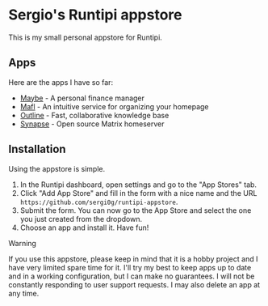 # Sergio's Runtipi appstore

This is my small personal appstore for Runtipi.

## Apps

Here are the apps I have so far:
- [Maybe](https://github.com/maybe-finance/maybe) - A personal finance manager
- [Mafl](https://github.com/hywax/mafl) - An intuitive service for organizing your homepage
- [Outline](https://github.com/outline/outline) - Fast, collaborative knowledge base
- [Synapse](https://github.com/element-hq/synapse) - Open source Matrix homeserver

## Installation

Using the appstore is simple.

1. In the Runtipi dashboard, open settings and go to the "App Stores" tab.
2. Click "Add App Store" and fill in the form with a nice name and the URL `https://github.com/sergi0g/runtipi-appstore`.
3. Submit the form. You can now go to the App Store and select the one you just created from the dropdown.
4. Choose an app and install it. Have fun!

> [!WARNING]
> If you use this appstore, please keep in mind that it is a hobby project and I have very limited spare time for it. I'll try my best to keep apps up to date and in a working configuration, but I can make no guarantees. I will not be constantly responding to user support requests. I may also delete an app at any time.
